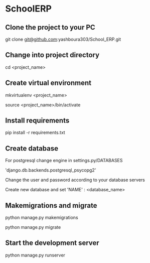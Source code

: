 # SchoolERP

## Clone the project to your PC

git clone git@github.com:yashboura303/School_ERP.git

## Change into project directory

cd <project_name>

## Create virtual environment

mkvirtualenv <project_name>

source <project_name>/bin/activate

## Install requirements

pip install -r requirements.txt

## Create database 

For postgresql change engine in settings.py/DATABASES

'django.db.backends.postgresql_psycopg2'

Change the user and password according to your database servers

Create new database and set 'NAME' : <database_name>


## Makemigrations and migrate
python manage.py makemigrations

python manage.py migrate

## Start the development server

python manage.py runserver

